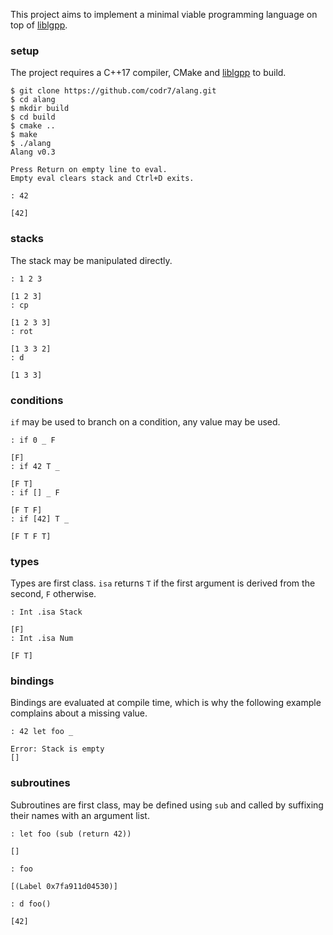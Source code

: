 This project aims to implement a minimal viable programming language on top of [liblgpp](https://github.com/codr7/liblgpp).

### setup
The project requires a C++17 compiler, CMake and [liblgpp](https://github.com/codr7/liblgpp) to build.

```
$ git clone https://github.com/codr7/alang.git
$ cd alang
$ mkdir build
$ cd build
$ cmake ..
$ make
$ ./alang
Alang v0.3

Press Return on empty line to eval.
Empty eval clears stack and Ctrl+D exits.

: 42
  
[42]
```

### stacks
The stack may be manipulated directly.

```
: 1 2 3

[1 2 3]
: cp

[1 2 3 3]
: rot

[1 3 3 2]
: d

[1 3 3]
```

### conditions
`if` may be used to branch on a condition, any value may be used.

```
: if 0 _ F
 
[F]
: if 42 T _

[F T]
: if [] _ F
 
[F T F]
: if [42] T _
 
[F T F T]
```

### types
Types are first class.
`isa` returns `T` if the first argument is derived from the second, `F` otherwise.

```
: Int .isa Stack

[F]
: Int .isa Num

[F T]
```

### bindings
Bindings are evaluated at compile time, which is why the following example complains about a missing value.

```
: 42 let foo _

Error: Stack is empty
[]
```

### subroutines
Subroutines are first class, may be defined using `sub` and called by suffixing their names with an argument list.

```
: let foo (sub (return 42))

[]

: foo

[(Label 0x7fa911d04530)]

: d foo()
 
[42]
```